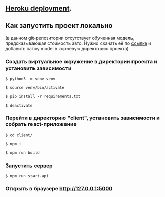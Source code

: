 ## [Heroku deployment](https://fastautocheck.herokuapp.com/).

## Как запустить проект локально

(в данном git-репозитории отсутствует обученная модель, предсказывающая стоимость авто. Нужно скачать её по [ссылке](https://cloud.mail.ru/public/MUcd/CbkWd2QCv) и добавить папку model в корневую директорию проекта)

### Создать виртуальное окружение в директории проекта и установить зависимости

`$ python3 -m venv venv`

`$ source venv/bin/activate`

`$ pip install -r requirements.txt`

`$ deactivate`

### Перейти в директорию "client", установить зависимости и собрать react-приложение

`$ cd client/`

`$ npm i`

`$ npm run build`

### Запустить сервер

`$ npm run start-api`

### Открыть в браузере http://127.0.0.1:5000
